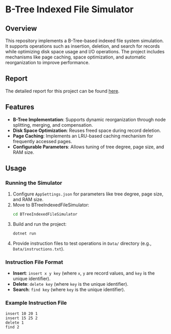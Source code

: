 # B-Tree Indexed File Simulator

## Overview
This repository implements a B-Tree-based indexed file system simulation. It supports operations such as insertion, deletion, and search for records while optimizing disk space usage and I/O operations. The project includes mechanisms like page caching, space optimization, and automatic reorganization to improve performance.

## Report
The detailed report for this project can be found [here](Indexed_File_Organization_Simulator_Report.pdf).

## Features
- **B-Tree Implementation**: Supports dynamic reorganization through node splitting, merging, and compensation.
- **Disk Space Optimization**: Reuses freed space during record deletion.
- **Page Caching**: Implements an LRU-based caching mechanism for frequently accessed pages.
- **Configurable Parameters**: Allows tuning of tree degree, page size, and RAM size.

## Usage
### Running the Simulator
1. Configure `AppSettings.json` for parameters like tree degree, page size, and RAM size.
2. Move to BTreeIndexedFileSimulator:
   ```bash
   cd BTreeIndexedFileSimulator
   ```
3. Build and run the project:
   ```bash
   dotnet run
   ```
4. Provide instruction files to test operations in `Data/` directory (e.g., `Data/instructions.txt`).

### Instruction File Format
- **Insert**: `insert x y key` (where `x`, `y` are record values, and `key` is the unique identifier).
- **Delete**: `delete key` (where `key` is the unique identifier).
- **Search**: `find key` (where `key` is the unique identifier).

### Example Instruction File
```
insert 10 20 1
insert 15 25 2
delete 1
find 2
```